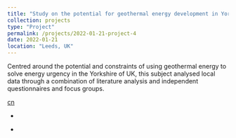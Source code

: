```yaml
---
title: "Study on the potential for geothermal energy development in Yorkshire, UK"
collection: projects
type: "Project"
permalink: /projects/2022-01-21-project-4
date: 2022-01-21
location: "Leeds, UK"
---
```


Centred around the potential and constraints of using geothermal energy to solve energy urgency in the Yorkshire of UK, this subject analysed local data through a combination of literature analysis and independent questionnaires and focus groups.

[cn](/pages/2022-01-21-project-4-cn)

*

[^&quot;School of Earth and Environment/Sustainability Research Institute, University of Leeds&quot;]: 

*

